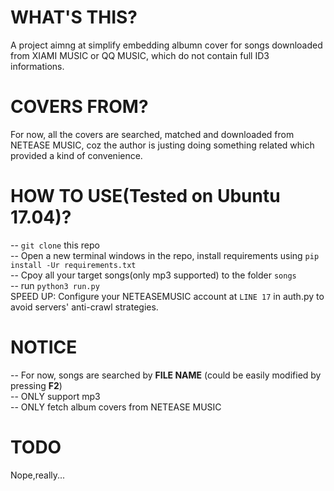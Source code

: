 # WHAT'S THIS?
A project aimng at simplify embedding albumn cover for songs downloaded from XIAMI MUSIC or QQ MUSIC, which do not contain full ID3 informations.
  
# COVERS FROM?
For now, all the covers are searched, matched and downloaded from NETEASE MUSIC, coz the author is justing doing something related which provided  a kind of convenience.
  
# HOW TO USE(Tested on Ubuntu 17.04)?
-- `git clone` this repo  
-- Open a new terminal windows in the repo, install requirements using `pip install -Ur requirements.txt`  
-- Cpoy all your target songs(only mp3 supported) to the folder `songs`  
-- run `python3 run.py`  
SPEED UP: Configure your NETEASEMUSIC account at `LINE 17` in auth.py to avoid servers' anti-crawl strategies.  
  
# NOTICE
-- For now, songs are searched by <b>FILE NAME</b> (could be easily modified by pressing <b>F2</b>)  
-- ONLY support mp3  
-- ONLY fetch album covers from NETEASE MUSIC  
  
# TODO
Nope,really...
